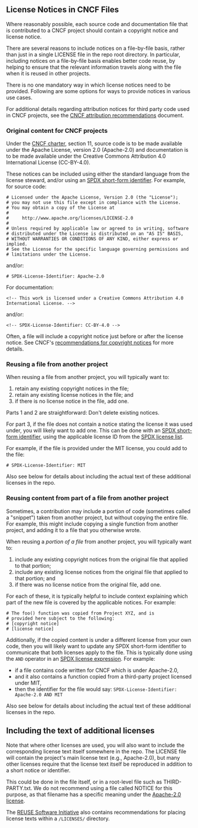 <!-- SPDX-License-Identifier: CC-BY-4.0 -->

## License Notices in CNCF Files

Where reasonably possible, each source code and documentation file that is contributed to a CNCF project should contain a copyright notice and license notice.

There are several reasons to include notices on a file-by-file basis, rather than just in a single LICENSE file in the repo root directory. In particular, including notices on a file-by-file basis enables better code reuse, by helping to ensure that the relevant information travels along with the file when it is reused in other projects.

There is no one mandatory way in which license notices need to be provided. Following are some options for ways to provide notices in various use cases.

For additional details regarding attribution notices for third party code used
in CNCF projects, see the [CNCF attribution recommendations] document.

### Original content for CNCF projects

Under the [CNCF charter], section 11, source code is to be made available under the Apache License, version 2.0 (Apache-2.0) and documentation is to be made available under the Creative Commons Attribution 4.0 International License (CC-BY-4.0).

These notices can be included using either the standard language from the license steward, and/or using an [SPDX short-form identifier](https://spdx.dev/ids). For example, for source code:

```
# Licensed under the Apache License, Version 2.0 (the "License");
# you may not use this file except in compliance with the License.
# You may obtain a copy of the License at
#
#     http://www.apache.org/licenses/LICENSE-2.0
#
# Unless required by applicable law or agreed to in writing, software
# distributed under the License is distributed on an "AS IS" BASIS,
# WITHOUT WARRANTIES OR CONDITIONS OF ANY KIND, either express or implied.
# See the License for the specific language governing permissions and
# limitations under the License.
```

and/or:

```
# SPDX-License-Identifier: Apache-2.0
```

For documentation:

```
<!-- This work is licensed under a Creative Commons Attribution 4.0 International License. -->
```

and/or:

```
<!-- SPDX-License-Identifier: CC-BY-4.0 -->
```

Often, a file will include a copyright notice just before or after the license notice. See CNCF's [recommendations for copyright notices](./copyright-notices.md) for more details.

### Reusing a file from another project

When reusing a file from another project, you will typically want to:
1. retain any existing copyright notices in the file;
2. retain any existing license notices in the file; and
3. if there is no license notice in the file, add one.

Parts 1 and 2 are straightforward: Don't delete existing notices.

For part 3, if the file does not contain a notice stating the license it was used under, you will likely want to add one. This can be done with an [SPDX short-form identifier](https://spdx.dev/ids), using the applicable license ID from the [SPDX license list](https://spdx.org/licenses).

For example, if the file is provided under the MIT license, you could add to the file:

```
# SPDX-License-Identifier: MIT
```

Also see below for details about including the actual text of these additional licenses in the repo.

### Reusing content from part of a file from another project

Sometimes, a contribution may include a portion of code (sometimes called a "snippet") taken from another project, but without copying the entire file. For example, this might include copying a single function from another project, and adding it to a file that you otherwise wrote.

When reusing a _portion of a file_ from another project, you will typically want to:
1. include any existing copyright notices from the original file that applied to that portion;
2. include any existing license notices from the original file that applied to that portion; and
3. if there was no license notice from the original file, add one.

For each of these, it is typically helpful to include context explaining which part of the new file is covered by the applicable notices. For example:

```
# The foo() function was copied from Project XYZ, and is
# provided here subject to the following:
# [copyright notice]
# [license notice]
```

Additionally, if the copied content is under a different license from your own code, then you will likely want to update any SPDX short-form identifier to communicate that both licenses apply to the file. This is typically done using the `AND` operator in an [SPDX license expression](https://spdx.dev/ids). For example:
* if a file contains code written for CNCF which is under Apache-2.0,
* and it also contains a function copied from a third-party project licensed under MIT,
* then the identifier for the file would say: `SPDX-License-Identifier: Apache-2.0 AND MIT`

Also see below for details about including the actual text of these additional licenses in the repo.

## Including the text of additional licenses

Note that where other licenses are used, you will also want to include the corresponding license text itself somewhere in the repo. The LICENSE file will contain the project's main license text (e.g., Apache-2.0), but many other licenses require that the license text itself be reproduced in addition to a short notice or identifier.

This could be done in the file itself, or in a root-level file such as THIRD-PARTY.txt. We do not recommend using a file called NOTICE for this purpose, as that filename has a specific meaning under the [Apache-2.0 license](https://www.apache.org/licenses/LICENSE-2.0.txt).

The [REUSE Software Initiative](https://reuse.software/spec/) also contains recommendations for placing license texts within a `/LICENSES/` directory.

[CNCF Charter]: https://github.com/cncf/foundation/blob/main/charter.md
[CNCF attribution recommendations]: https://github.com/cncf/foundation/blob/main/policies-guidance/recommendations-for-attribution.md

